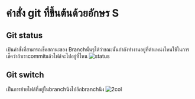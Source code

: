 # คำสั่ง git ที่ขึ้นต้นด้วยอักษร S

## Git status 
เป้นคำสั่งที่สามารถเช็คสถานะของ Branchนั้นๆได้ว่าขณะนั้นกำลังทำงานอยู่ที่ตำแหน่งไหนใช้ในการเช็คว่าถ้าเราcommitแล้วไฟล์จะไปอยู่ที่ไหน
![status](https://github.com/ThanaloekKaisai/Git_A-Z_Mission_65030096/assets/144195683/21848f23-a086-4a6f-a861-456467da132c)
## Git switch
เป็นการย้ายไฟล์ที่อยู่ในbranchนึงไปอีกbranchนึง
![2col](https://github.com/ThanaloekKaisai/Git_A-Z_Mission_65030096/assets/144195683/427ad959-2723-4a8b-95af-68e875d17c31)
